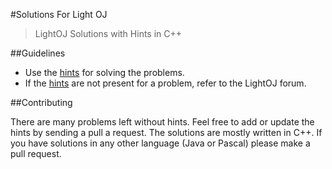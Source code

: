 #Solutions For Light OJ

> LightOJ Solutions with Hints in C++

##Guidelines

* Use the [hints](HINTS.md) for solving the problems. 
* If the [hints](HINTS.md) are not present for a problem, refer to the LightOJ forum. 

##Contributing

There are many problems left without hints. Feel free to add or update the hints by sending a pull a request. The solutions are mostly written in C++. If you have solutions in any other language (Java or Pascal) please make a pull request. 


